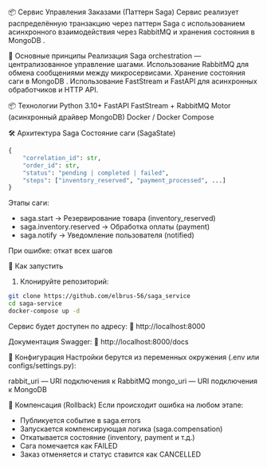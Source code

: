 📦 Сервис Управления Заказами (Паттерн Saga)
Сервис реализует распределённую транзакцию через паттерн Saga с использованием асинхронного взаимодействия через RabbitMQ и хранения состояния в MongoDB .

🧠 Основные принципы
Реализация Saga orchestration — централизованное управление шагами.
Использование RabbitMQ для обмена сообщениями между микросервисами.
Хранение состояния саги в MongoDB .
Использование FastStream и FastAPI для асинхронных обработчиков и HTTP API.

📦 Технологии
Python 3.10+
FastAPI
FastStream + RabbitMQ
Motor (асинхронный драйвер MongoDB)
Docker / Docker Compose

🛠 Архитектура Saga
Состояние саги (SagaState)


```python
{
    "correlation_id": str,
    "order_id": str,
    "status": "pending | completed | failed",
    "steps": ["inventory_reserved", "payment_processed", ...]
}
```
Этапы саги:
- saga.start → Резервирование товара (inventory_reserved)
- saga.inventory.reserved → Обработка оплаты (payment)
- saga.notify → Уведомление пользователя (notified)

При ошибке: откат всех шагов

🐳 Как запустить
1. Клонируйте репозиторий:
```sh
git clone https://github.com/elbrus-56/saga_service
cd saga-service
docker-compose up -d
```

Сервис будет доступен по адресу:
🔗 http://localhost:8000

Документация Swagger:
🔗 http://localhost:8000/docs


📁 Конфигурация
Настройки берутся из переменных окружения (.env или configs/settings.py):

rabbit_uri — URI подключения к RabbitMQ
mongo_uri — URI подключения к MongoDB

🧹 Компенсация (Rollback)
Если происходит ошибка на любом этапе:

- Публикуется событие в saga.errors
- Запускается компенсирующая логика (saga.compensation)
- Откатывается состояние (inventory, payment и т.д.)
- Сага помечается как FAILED
- Заказ отменяется и статус ставится как CANCELLED
